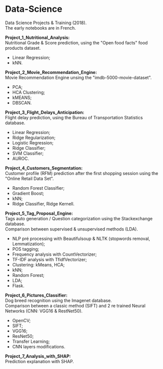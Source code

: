 # Data-Science
Data Science Projects &amp; Training (2018).    
The early notebooks are in French.    


<b> Project_1_Nutritional_Analysis:</b>     
Nutritional Grade & Score prediction, using the "Open food facts" food products dataset.
  - Linear Regression; 
  - kNN.   

<b> Project_2_Movie_Recommendation_Engine:</b>     
Movie Recommendation Engine unsing the "imdb-5000-movie-dataset".    
  - PCA;
  - HCA Clustering;    
  - kMEANS;   
  - DBSCAN.    

<b> Project_3_Flight_Delays_Anticipation:</b>     
Flight delay prediction, using the Bureau of Transportation Statistics database.    
  - Linear Regression;
  - Ridge Regularization;
  - Logistic Regression;
  - Ridge Classifier;
  - SVM Classifier;
  - AUROC.

<b> Project_4_Customers_Segmentation:</b>     
Customer profile (RFM) prediction after the first shopping session using the "Online Retail Data Set".
  - Random Forest Classifier;
  - Gradient Boost;
  - kNN;
  - Ridge Classifier, Ridge Kernell.

<b> Project_5_Tag_Proposal_Engine:</b>    
Tags auto generation / Question categorization using the Stackexchange database.    
Comparison between supervised & unsupervised methods (LDA).
  - NLP pré processing with Beautifulsoup & NLTK (stopwords removal, Lemmatization);    
  - POS tagging;
  - Frequency analysis with CountVectorizer;
  - TF-IDF analysis with TfidfVectorizer;
  - Clustering: kMeans, HCA;
  - kNN;
  - Random Forest;
  - LDA;
  - Flask.

<b> Project_6_Pictures_Classifier:</b>      
Dog breed recognition using the Imagenet database.    
Comparison between a classic method (SIFT) and 2 re trained Neural Networks (CNN: VGG16 & RestNet50).    
  - OpenCV;
  - SIFT;
  - VGG16;
  - ResNet50;
  - Transfer Learning; 
  - CNN layers modifications.

<b> Project_7_Analysis_with_SHAP:</b>     	  
Prediction explanation with SHAP.
